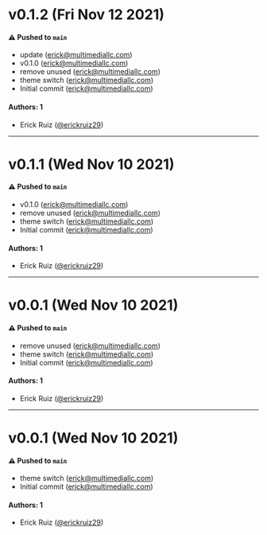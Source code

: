 # v0.1.2 (Fri Nov 12 2021)

#### ⚠️ Pushed to `main`

- update (erick@multimediallc.com)
- v0.1.0 (erick@multimediallc.com)
- remove unused (erick@multimediallc.com)
- theme switch (erick@multimediallc.com)
- Initial commit (erick@multimediallc.com)

#### Authors: 1

- Erick Ruiz ([@erickruiz29](https://github.com/erickruiz29))

---

# v0.1.1 (Wed Nov 10 2021)

#### ⚠️ Pushed to `main`

- v0.1.0 (erick@multimediallc.com)
- remove unused (erick@multimediallc.com)
- theme switch (erick@multimediallc.com)
- Initial commit (erick@multimediallc.com)

#### Authors: 1

- Erick Ruiz ([@erickruiz29](https://github.com/erickruiz29))

---

# v0.0.1 (Wed Nov 10 2021)

#### ⚠️ Pushed to `main`

- remove unused (erick@multimediallc.com)
- theme switch (erick@multimediallc.com)
- Initial commit (erick@multimediallc.com)

#### Authors: 1

- Erick Ruiz ([@erickruiz29](https://github.com/erickruiz29))

---

# v0.0.1 (Wed Nov 10 2021)

#### ⚠️ Pushed to `main`

- theme switch (erick@multimediallc.com)
- Initial commit (erick@multimediallc.com)

#### Authors: 1

- Erick Ruiz ([@erickruiz29](https://github.com/erickruiz29))

